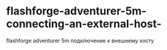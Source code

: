 # flashforge-adventurer-5m-connecting-an-external-host-
flashforge adventurer 5m  подключение к внешнему хосту
